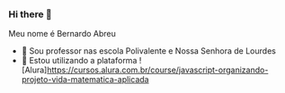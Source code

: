 ### Hi there 👋


Meu nome é Bernardo Abreu

- 🔭 Sou professor nas escola Polivalente e Nossa Senhora de Lourdes
- 🌱 Estou utilizando a plataforma ![Alura]<https://cursos.alura.com.br/course/javascript-organizando-projeto-vida-matematica-aplicada>


<!-- COLOCAR UM GIF -> ![](endereço http )  -->
